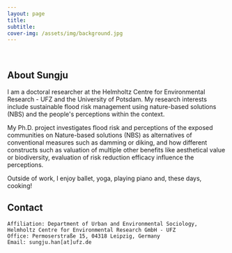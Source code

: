 ```yaml
---
layout: page
title:  
subtitle: 
cover-img: /assets/img/background.jpg
---
```


<br/>

## About Sungju

I am a doctoral researcher at the Helmholtz Centre for Environmental Research - UFZ and the University of Potsdam. My research interests include sustainable flood risk management using nature-based solutions (NBS) and the people's perceptions within the context.

My Ph.D. project investigates flood risk and perceptions of the exposed communities on Nature-based solutions (NBS) as alternatives of conventional measures such as damming or diking, and how different constructs such as valuation of multiple other benefits like aesthetical value or biodiversity, evaluation of risk reduction efficacy influence the perceptions. 

Outside of work, I enjoy ballet, yoga, playing piano and, these days, cooking!

## Contact

```
Affiliation: Department of Urban and Environmental Sociology, Helmholtz Centre for Environmental Research GmbH - UFZ
Office: Permoserstraße 15, 04318 Leipzig, Germany
Email: sungju.han[at]ufz.de
```
